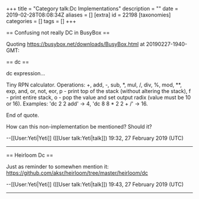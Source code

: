 +++
title = "Category talk:Dc Implementations"
description = ""
date = 2019-02-28T08:08:34Z
aliases = []
[extra]
id = 22198
[taxonomies]
categories = []
tags = []
+++

== Confusing not really DC in BusyBox ==

Quoting https://busybox.net/downloads/BusyBox.html at 20190227-1940-GMT:

== dc ==

dc expression...

Tiny RPN calculator. Operations: +, add, -, sub, *, mul, /, div, %, mod, **, exp, and, or, not, eor, p - print top of the stack (without altering the stack), f - print entire stack, o - pop the value and set output radix (value must be 10 or 16). Examples: 'dc 2 2 add' -> 4, 'dc 8 8 * 2 2 + /' -> 16.

End of quote.

How can this non-implementation be mentioned?
Should it?

--[[User:Yeti|Yeti]] ([[User talk:Yeti|talk]]) 19:32, 27 February 2019 (UTC)

----

== Heirloom Dc ==

Just as reminder to somewhen mention it: https://github.com/aksr/heirloom/tree/master/heirloom/dc

--[[User:Yeti|Yeti]] ([[User talk:Yeti|talk]]) 19:43, 27 February 2019 (UTC)

----
